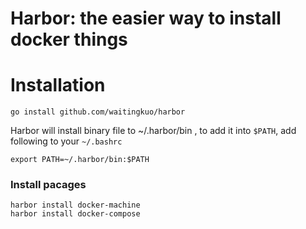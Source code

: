 Harbor: the easier way to install docker things
===============================================


# Installation

    go install github.com/waitingkuo/harbor
    
Harbor will install binary file to ~/.harbor/bin , to add it into `$PATH`, add following to your `~/.bashrc`

    export PATH=~/.harbor/bin:$PATH

### Install pacages

    harbor install docker-machine
    harbor install docker-compose

    
